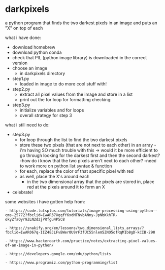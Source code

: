 # darkpixels

a python program that finds the two darkest pixels in an image and puts an "X" on top of each

what i have done:
- download homebrew
- download python conda
- check that PIL (python image library) is downloaded in the correct version
- choose an image
    - in darkpixels directory
- step1.py
    - loaded in image to do more cool stuff with!
- step2.py
    - extract all pixel values from the image and store in a list
    - print out the for loop for formatting checking 
- step3.py
    - initialize variables and for loops
    - overall strategy for step 3

what i still need to do:  
- step3.py
    - for loop through the list to find the two darkest pixels
    - store these two pixels (that are not next to each other) in an array
            -i'm having SO much trouble with this -> would it be more efficient to go through looking for the darkest first and then the second darkest?
            -how do i know that the two pixels aren't next to each other?
            -need to work more on python list syntax & function
    - for each, replace the color of that specific pixel with red
    - as well, place the X's around each
      - in the two dimensional array that the pixels are stored in, place red at the pixels around it to form an X
- celebrate!

some websites i have gotten help from:

    - https://code.tutsplus.com/tutorials/image-processing-using-python--cms-25772?fbclid=IwAR37XgqfY6xdMTNvbANny-JpNbKkhTR-okyZfaOyr9ZLN2dzjPRfgu4PSC8
    
    - https://snakify.org/en/lessons/two_dimensional_lists_arrays/?fbclid=IwAR067q-IIZ48JLFvBWerOU9rF3fUC55nlem5ZNO5ofRqM1b8gD-kCIB-290
    
    - https://www.hackerearth.com/practice/notes/extracting-pixel-values-of-an-image-in-python/
    
    - https://developers.google.com/edu/python/lists
    
    - https://www.programiz.com/python-programming/list
